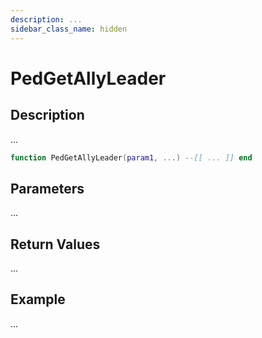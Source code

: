 ```yaml
---
description: ...
sidebar_class_name: hidden
---
```


# PedGetAllyLeader

## Description

...

```lua
function PedGetAllyLeader(param1, ...) --[[ ... ]] end
```

## Parameters

...

## Return Values

...

## Example

...

